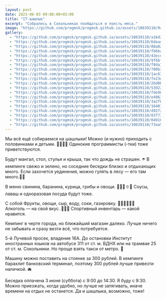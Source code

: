 ```yaml
---
layout: post
date: 2023-06-03 09:00:00+03:00
title: "IT-шашлык"
excerpt: "Собрались в Сокольниках пообщаться и поесть мяса."
image: "https://github.com/progmsk/progmsk.github.io/assets/10639110/9a65da9e-83c4-4a37-8d70-617e82d9e00b"
gallery:
  - "https://github.com/progmsk/progmsk.github.io/assets/10639110/a16d218c-98a3-40bf-9f8d-cc49841fbb48"
  - "https://github.com/progmsk/progmsk.github.io/assets/10639110/6deadf86-fd75-40ee-902b-75a88dc23f06"
  - "https://github.com/progmsk/progmsk.github.io/assets/10639110/88a82f86-a59c-403a-8d9c-9db1799805fe"
  - "https://github.com/progmsk/progmsk.github.io/assets/10639110/fb6ba3e8-4015-41ac-87fb-3c01143e47f7"
  - "https://github.com/progmsk/progmsk.github.io/assets/10639110/43ecdd5a-aa52-4dfe-b39e-a4ff699bdf0c"
  - "https://github.com/progmsk/progmsk.github.io/assets/10639110/9f6bf1a0-c495-411d-9f27-4a7228404a7b"
  - "https://github.com/progmsk/progmsk.github.io/assets/10639110/f8da117c-ec2e-48e8-942e-da37b2b9c396"
  - "https://github.com/progmsk/progmsk.github.io/assets/10639110/700b36bb-3fe6-4fcf-8f70-a2007031865b"
  - "https://github.com/progmsk/progmsk.github.io/assets/10639110/1ac63e90-210f-4d10-8cb0-5a1e01338a1b"
  - "https://github.com/progmsk/progmsk.github.io/assets/10639110/fe23d20a-03f1-4c6b-a6dc-7c293edfe46d"
  - "https://github.com/progmsk/progmsk.github.io/assets/10639110/2bd0bf4b-5040-4846-827d-74e437e3a9b1"
  - "https://github.com/progmsk/progmsk.github.io/assets/10639110/53922f56-7ee8-4aba-9b14-a9215b975fdc"
  - "https://github.com/progmsk/progmsk.github.io/assets/10639110/fde96be2-b853-4b47-8080-734995b0dacf"
  - "https://github.com/progmsk/progmsk.github.io/assets/10639110/e4963fbd-3bc8-4360-a99f-cebd289dec20"
  - "https://github.com/progmsk/progmsk.github.io/assets/10639110/3a2f6305-1a2c-43e8-b06d-03a7d162e2a8"
  - "https://github.com/progmsk/progmsk.github.io/assets/10639110/16401841-62a1-4032-bf6f-ae5ba333a2aa"
  - "https://github.com/progmsk/progmsk.github.io/assets/10639110/d9272ab6-2062-405d-93ec-7c54ec05b8cd"
  - "https://github.com/progmsk/progmsk.github.io/assets/10639110/83773ef0-4793-47f3-9456-6a823872c802"
  - "https://github.com/progmsk/progmsk.github.io/assets/10639110/04910556-5bd8-4ca4-8730-635503d6165d"
  - "https://github.com/progmsk/progmsk.github.io/assets/10639110/73aa5b49-9d34-4435-8e55-94abb11f2cdb"
---
```


Мы всё ещё собираемся на шашлыки! Можно (и нужно) приходить с половинками и детьми. 👨‍👩‍👧‍👦 Одинокие программисты (-тки) тоже приветствуются.

Будут мангал, стол, стулья и крыша, так что дождь не страшен. ☂️
В кемпинге свежо и зелено, но соседние беседки близко и отдыхающих много. Если захочется уединения, можно гулять в лесу — его там много.🌲🌳

В меню свинина, баранина, курица, грибы и овощи. 🥩🍖🍗🫑🍆 Соусы, лаваш и одноразовая посуда будут тоже.

С собой
Фрукты, овощи, сыр, воду, соки, газировку. 🍎🍐🍊🍇🧃🥤
Алкоголь — на свой вкус. 🥃🍺🍷
Спортивный инвентарь — какой нравится.

Кемпинг в черте города, но ближайший магазин далеко. Лучше ничего не забывать и сразу везти всё, что потребуется.

5-й Лучевой просек, владение 16А. До остановки Институт иностранных языков на автобусе 311 от ст. м. ВДНХ или на трамвае 25 от ст. м. Сокольники. Но проще взять такси от метро. 🚖

Машину можно поставить на стоянке за 300 рублей. В кемпинге барахлит банковский терминал, поэтому 300 рублей лучше привезти наличкой. 🚘

Беседка оплачена 3 июня (суббота) с 9:00 до 14:30. Я буду с 9:30. Можно приезжать, когда удобно, но лучше не затягивать, иначе времени на отдых не останется. Да и шашлыка, возможно, тоже!
